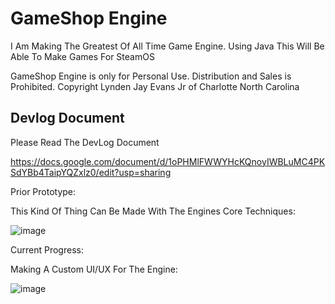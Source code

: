 # GameShop Engine

I Am Making The Greatest Of All Time Game Engine.  Using Java This Will Be Able To Make Games For SteamOS

GameShop Engine is only for Personal Use.  Distribution and Sales is Prohibited.  Copyright Lynden Jay Evans Jr of Charlotte North Carolina

## Devlog Document

Please Read The DevLog Document

https://docs.google.com/document/d/1oPHMlFWWYHcKQnoyIWBLuMC4PKSdYBb4TaipYQZxlz0/edit?usp=sharing

Prior Prototype:

This Kind Of Thing Can Be Made With The Engines Core Techniques:

![image](https://drive.google.com/uc?export=view&id=134fFVeEGZrBfFEFTc5Fb9OCQgtnCwZ07)

Current Progress:

Making A Custom UI/UX For The Engine:

![image](https://drive.google.com/uc?export=view&id=13RgLX9ng9fXwMf-R6mkvwN1go6FhbJKO)
